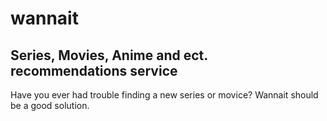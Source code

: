 # wannait
## Series, Movies, Anime and ect. recommendations service
Have you ever had trouble finding a new series or moviсe? Wannait should be a good solution.

